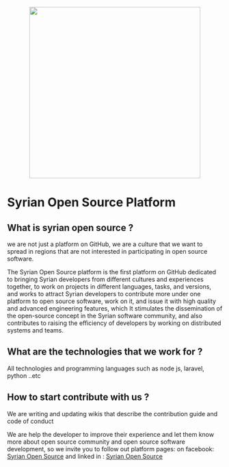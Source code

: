 <p align="center"><a href="https://www.facebook.com/syrian.open.source/" target="_blank"><img src="https://github.com/Syrian-Open-Source/.github/blob/main/docs/images/image.png?raw=true" width="400"></a></p>

# Syrian Open Source Platform

## What is syrian open source ?
we are not just a platform on GitHub, we are a culture
that we want to spread in regions that are not
interested in participating in open source software.

The Syrian Open Source platform is the first platform on
GitHub dedicated to bringing Syrian developers from
different cultures and experiences together, to work on
projects in different languages, tasks, and versions, and
works to attract Syrian developers to contribute more
under one platform to open source software, work on it,
and issue it with high quality and advanced engineering
features, which It stimulates the dissemination of the
open-source concept in the Syrian software community,
and also contributes to raising the efficiency of developers
by working on distributed systems and teams.

## What are the technologies that we work for ?
All technologies and programming languages such as node js, laravel, python ..etc

## How to start contribute with us ?
We are writing and updating wikis that describe the contribution guide and code of conduct

We are help the developer to improve their experience and let them know more about open source community
and open source software development, so we invite you to follow out platform pages:
on facebook: [Syrian Open Source](https://www.facebook.com/syrian.open.source/)
and linked in : [Syrian Open Source](https://www.linkedin.com/company/syrian-open-source)  
